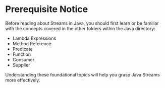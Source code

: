 # Prerequisite Notice

Before reading about Streams in Java, you should first learn or be familiar with the concepts covered in the other folders within the Java directory:
- Lambda Expressions
- Method Reference
- Predicate
- Function
- Consumer
- Supplier

Understanding these foundational topics will help you grasp Java Streams more effectively.